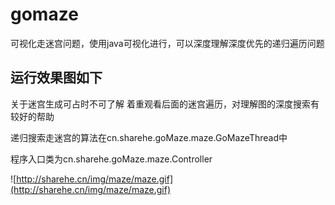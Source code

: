 # gomaze
可视化走迷宫问题，使用java可视化进行，可以深度理解深度优先的递归遍历问题

## 运行效果图如下

关于迷宫生成可占时不可了解 着重观看后面的迷宫遍历，对理解图的深度搜索有较好的帮助

递归搜索走迷宫的算法在cn.sharehe.goMaze.maze.GoMazeThread中 

程序入口类为cn.sharehe.goMaze.maze.Controller

![http://sharehe.cn/img/maze/maze.gif](http://sharehe.cn/img/maze/maze.gif)

